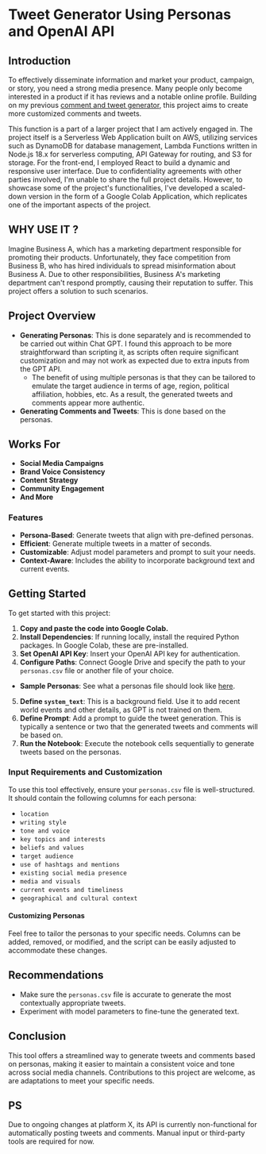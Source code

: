 # Tweet Generator Using Personas and OpenAI API

## **Introduction**

To effectively disseminate information and market your product, campaign, or story, you need a strong media presence. Many people only become interested in a product if it has reviews and a notable online profile. Building on my previous [comment and tweet generator](https://github.com/ak8000/Comment-Tweet-Generator), this project aims to create more customized comments and tweets.

This function is a part of a larger project that I am actively engaged in. The project itself is a Serverless Web Application built on AWS, utilizing services such as DynamoDB for database management, Lambda Functions written in Node.js 18.x for serverless computing, API Gateway for routing, and S3 for storage. For the front-end, I employed React to build a dynamic and responsive user interface. Due to confidentiality agreements with other parties involved, I'm unable to share the full project details. However, to showcase some of the project's functionalities, I've developed a scaled-down version in the form of a Google Colab Application, which replicates one of the important aspects of the project.

## **WHY USE IT ?**

Imagine Business A, which has a marketing department responsible for promoting their products. Unfortunately, they face competition from Business B, who has hired individuals to spread misinformation about Business A. Due to other responsibilities, Business A's marketing department can't respond promptly, causing their reputation to suffer. This project offers a solution to such scenarios.

## **Project Overview**

- **Generating Personas**: This is done separately and is recommended to be carried out within Chat GPT. I found this approach to be more straightforward than scripting it, as scripts often require significant customization and may not work as expected due to extra inputs from the GPT API.
  - The benefit of using multiple personas is that they can be tailored to emulate the target audience in terms of age, region, political affiliation, hobbies, etc. As a result, the generated tweets and comments appear more authentic.
- **Generating Comments and Tweets**: This is done based on the personas.

## **Works For**

- **Social Media Campaigns**
- **Brand Voice Consistency**
- **Content Strategy**
- **Community Engagement**
- **And More**

### **Features**

- **Persona-Based**: Generate tweets that align with pre-defined personas.
- **Efficient**: Generate multiple tweets in a matter of seconds.
- **Customizable**: Adjust model parameters and prompt to suit your needs.
- **Context-Aware**: Includes the ability to incorporate background text and current events.

## **Getting Started**

To get started with this project:

1. **Copy and paste the code into Google Colab.**
2. **Install Dependencies**: If running locally, install the required Python packages. In Google Colab, these are pre-installed.
3. **Set OpenAI API Key**: Insert your OpenAI API key for authentication.
4. **Configure Paths**: Connect Google Drive and specify the path to your `personas.csv` file or another file of your choice.
  - **Sample Personas**: See what a personas file should look like [here](https://github.com/ak8000/Generate-Comments-By-Personas/blob/main/personas.csv).
5. **Define `system_text`**: This is a background field. Use it to add recent world events and other details, as GPT is not trained on them.
6. **Define Prompt**: Add a prompt to guide the tweet generation. This is typically a sentence or two that the generated tweets and comments will be based on.
7. **Run the Notebook**: Execute the notebook cells sequentially to generate tweets based on the personas.

### **Input Requirements and Customization**

To use this tool effectively, ensure your `personas.csv` file is well-structured. It should contain the following columns for each persona:

- `location`
- `writing style`
- `tone and voice`
- `key topics and interests`
- `beliefs and values`
- `target audience`
- `use of hashtags and mentions`
- `existing social media presence`
- `media and visuals`
- `current events and timeliness`
- `geographical and cultural context`

#### **Customizing Personas**

Feel free to tailor the personas to your specific needs. Columns can be added, removed, or modified, and the script can be easily adjusted to accommodate these changes.

## **Recommendations**

- Make sure the `personas.csv` file is accurate to generate the most contextually appropriate tweets.
- Experiment with model parameters to fine-tune the generated text.

## **Conclusion**

This tool offers a streamlined way to generate tweets and comments based on personas, making it easier to maintain a consistent voice and tone across social media channels. Contributions to this project are welcome, as are adaptations to meet your specific needs.

## **PS**

Due to ongoing changes at platform X, its API is currently non-functional for automatically posting tweets and comments. Manual input or third-party tools are required for now.
